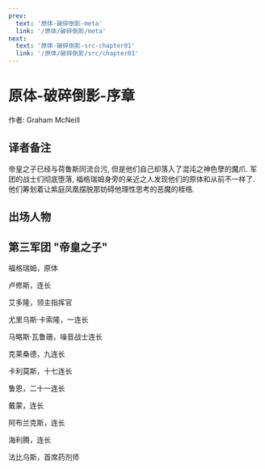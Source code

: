 ```yaml
---
prev:
  text: '原体-破碎倒影-meta'
  link: '/原体/破碎倒影/meta'
next:
  text: '原体-破碎倒影-src-chapter01'
  link: '/原体/破碎倒影/src/chapter01'
---
```


# 原体-破碎倒影-序章

作者: Graham McNeill

## 译者备注

帝皇之子已经与荷鲁斯同流合污, 但是他们自己却落入了混沌之神色孽的魔爪. 军团的战士们彻底堕落, 福格瑞姆身旁的亲近之人发现他们的原体和从前不一样了. 他们筹划着让紫庭凤凰摆脱那妨碍他理性思考的恶魔的桎梏.

## 出场人物

## 第三军团 "帝皇之子"

福格瑞姆，原体

卢修斯，连长

艾多隆，领主指挥官

尤里乌斯·卡索隆，一连长

马略斯·瓦鲁珊，噪音战士连长

克莱桑德，九连长

卡利莫斯，十七连长

鲁恩，二十一连长

戴蒙，连长

阿布兰克斯，连长

海利腾，连长

法比乌斯，首席药剂师
